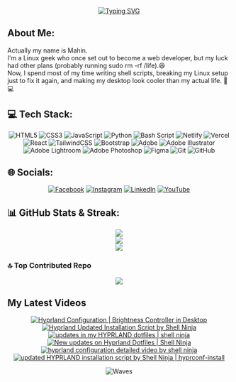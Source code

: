 <div align="center">

[![Typing SVG](https://readme-typing-svg.herokuapp.com?font=Space+Mono&weight=700&size=32&duration=3000&pause=1000&center=true&vCenter=true&height=70&lines=Hey%2C+I'm+Shell+Ninja;A+Linux+Geek)](https://git.io/typing-svg)

</div>

<div align="left">

## About Me:

Actually my name is Mahin.<br>I'm a Linux geek who once set out to become a web developer, but my luck had other plans (probably running sudo rm -rf /life).😆<br>Now, I spend most of my time writing shell scripts, breaking my Linux setup just to fix it again, and making my desktop look cooler than my actual life. 🚀💻

</div>

## 💻 Tech Stack:

<div align="center">

![HTML5](https://img.shields.io/badge/html5-%23E34F26.svg?style=for-the-badge&logo=html5&logoColor=white) ![CSS3](https://img.shields.io/badge/css3-%231572B6.svg?style=for-the-badge&logo=css3&logoColor=white) ![JavaScript](https://img.shields.io/badge/javascript-%23323330.svg?style=for-the-badge&logo=javascript&logoColor=%23F7DF1E) ![Python](https://img.shields.io/badge/python-3670A0?style=for-the-badge&logo=python&logoColor=ffdd54) ![Bash Script](https://img.shields.io/badge/bash_script-%23121011.svg?style=for-the-badge&logo=gnu-bash&logoColor=white) ![Netlify](https://img.shields.io/badge/netlify-%23000000.svg?style=for-the-badge&logo=netlify&logoColor=#00C7B7) ![Vercel](https://img.shields.io/badge/vercel-%23000000.svg?style=for-the-badge&logo=vercel&logoColor=white) ![React](https://img.shields.io/badge/react-%2320232a.svg?style=for-the-badge&logo=react&logoColor=%2361DAFB) ![TailwindCSS](https://img.shields.io/badge/tailwindcss-%2338B2AC.svg?style=for-the-badge&logo=tailwind-css&logoColor=white) ![Bootstrap](https://img.shields.io/badge/bootstrap-%238511FA.svg?style=for-the-badge&logo=bootstrap&logoColor=white) ![Adobe](https://img.shields.io/badge/adobe-%23FF0000.svg?style=for-the-badge&logo=adobe&logoColor=white) ![Adobe Illustrator](https://img.shields.io/badge/adobe%20illustrator-%23FF9A00.svg?style=for-the-badge&logo=adobe%20illustrator&logoColor=white) ![Adobe Lightroom](https://img.shields.io/badge/Adobe%20Lightroom-31A8FF.svg?style=for-the-badge&logo=Adobe%20Lightroom&logoColor=white) ![Adobe Photoshop](https://img.shields.io/badge/adobe%20photoshop-%2331A8FF.svg?style=for-the-badge&logo=adobe%20photoshop&logoColor=white) ![Figma](https://img.shields.io/badge/figma-%23F24E1E.svg?style=for-the-badge&logo=figma&logoColor=white) ![Git](https://img.shields.io/badge/git-%23F05033.svg?style=for-the-badge&logo=git&logoColor=white) ![GitHub](https://img.shields.io/badge/github-%23121011.svg?style=for-the-badge&logo=github&logoColor=white)

</div>

## 🌐 Socials:

<div align="center">

[![Facebook](https://img.shields.io/badge/Facebook-%231877F2.svg?logo=Facebook&logoColor=white)](https://facebook.com/mahin.bhau) [![Instagram](https://img.shields.io/badge/Instagram-%23E4405F.svg?logo=Instagram&logoColor=white)](https://instagram.com/mahin_bhau) [![LinkedIn](https://img.shields.io/badge/LinkedIn-%230077B5.svg?logo=linkedin&logoColor=white)](https://linkedin.com/in/shell-ninja) [![YouTube](https://img.shields.io/badge/YouTube-%23FF0000.svg?logo=YouTube&logoColor=white)](https://youtube.com/@shell-ninja)

</div>

## 📊 GitHub Stats & Streak:

<div align="center">

![](https://github-readme-stats.vercel.app/api?username=shell-ninja&theme=tokyonight&hide_border=false&include_all_commits=true&count_private=true)<br/>
![](https://nirzak-streak-stats.vercel.app/?user=shell-ninja&theme=tokyonight&hide_border=false)<br/>
![](https://github-readme-stats.vercel.app/api/top-langs/?username=shell-ninja&theme=tokyonight&hide_border=false&include_all_commits=true&count_private=true&layout=compact)

</div>

### 🔝 Top Contributed Repo

<div align="center">

![](https://github-contributor-stats.vercel.app/api?username=shell-ninja&limit=5&theme=dark&combine_all_yearly_contributions=true)

</div>

## My Latest Videos

<div align="center">

<!-- BEGIN YOUTUBE-CARDS -->
[![Hyprland Configuration | Brightness Controller in Desktop](https://ytcards.demolab.com/?id=3JjHhJ_mmTo&title=Hyprland+Configuration+%7C+Brightness+Controller+in+Desktop&lang=en&timestamp=1753200062&background_color=%230d1117&title_color=%23ffffff&stats_color=%23dedede&max_title_lines=1&width=250&border_radius=5 "Hyprland Configuration | Brightness Controller in Desktop")](https://www.youtube.com/watch?v=3JjHhJ_mmTo)
[![Hyprland Updated Installation Script by Shell Ninja](https://ytcards.demolab.com/?id=EIIwLshV250&title=Hyprland+Updated+Installation+Script+by+Shell+Ninja&lang=en&timestamp=1747154877&background_color=%230d1117&title_color=%23ffffff&stats_color=%23dedede&max_title_lines=1&width=250&border_radius=5 "Hyprland Updated Installation Script by Shell Ninja")](https://www.youtube.com/watch?v=EIIwLshV250)
[![updates in my HYPRLAND dotfiles | shell ninja](https://ytcards.demolab.com/?id=c5KkTZ1HbHo&title=updates+in+my+HYPRLAND+dotfiles+%7C+shell+ninja&lang=en&timestamp=1744908791&background_color=%230d1117&title_color=%23ffffff&stats_color=%23dedede&max_title_lines=1&width=250&border_radius=5 "updates in my HYPRLAND dotfiles | shell ninja")](https://www.youtube.com/watch?v=c5KkTZ1HbHo)
[![New updates on Hyprland Dotfiles | Shell Ninja](https://ytcards.demolab.com/?id=IY75TPcM40U&title=New+updates+on+Hyprland+Dotfiles+%7C+Shell+Ninja&lang=en&timestamp=1743773943&background_color=%230d1117&title_color=%23ffffff&stats_color=%23dedede&max_title_lines=1&width=250&border_radius=5 "New updates on Hyprland Dotfiles | Shell Ninja")](https://www.youtube.com/watch?v=IY75TPcM40U)
[![hyprland configuration detailed video by shell ninja](https://ytcards.demolab.com/?id=F221MoOcAZk&title=hyprland+configuration+detailed+video+by+shell+ninja&lang=en&timestamp=1741538371&background_color=%230d1117&title_color=%23ffffff&stats_color=%23dedede&max_title_lines=1&width=250&border_radius=5 "hyprland configuration detailed video by shell ninja")](https://www.youtube.com/watch?v=F221MoOcAZk)
[![updated HYPRLAND installation script by Shell Ninja | hyprconf-install](https://ytcards.demolab.com/?id=0IQ4RehT6iQ&title=updated+HYPRLAND+installation+script+by+Shell+Ninja+%7C+hyprconf-install&lang=en&timestamp=1740474588&background_color=%230d1117&title_color=%23ffffff&stats_color=%23dedede&max_title_lines=1&width=250&border_radius=5 "updated HYPRLAND installation script by Shell Ninja | hyprconf-install")](https://www.youtube.com/watch?v=0IQ4RehT6iQ)
<!-- END YOUTUBE-CARDS -->

![Waves](https://raw.githubusercontent.com/shakilahmedatik/shakilahmedatik/36f6082eed9388f5965d96f2fbc917a2cb888c89/wave.svg)

</div>
